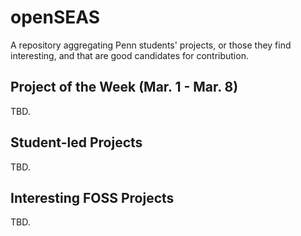 # openSEAS
A repository aggregating Penn students' projects, or those they find interesting, and that are good candidates for contribution.

<!--General format: [PROJECT PRIMARY LANGUAGE][PROJECT NAME][PROJECT DESCRIPTION][STUDENT GITHUB PROFILE]-->

## Project of the Week (Mar. 1 - Mar. 8)
TBD.

## Student-led Projects
TBD.

## Interesting FOSS Projects
TBD.